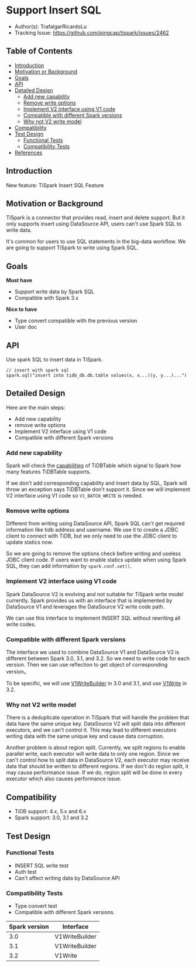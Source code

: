 # Support Insert SQL 

- Author(s): TrafalgarRicardoLu
- Tracking Issue: https://github.com/pingcap/tispark/issues/2462

## Table of Contents
- [Introduction](#introduction)
- [Motivation or Background](#motivation-or-background)
- [Goals](#goals)
- [API](#api)
- [Detailed Design](#detailed-design)
  * [Add new capability](#add-new-capability)
  * [Remove write options](#remove-write-options)
  * [Implement V2 interface using V1 code](#implement-v2-interface-using-v1-code)
  * [Compatible with different Spark versions](#compatible-with-different-spark-versions)
  * [Why not V2 write model](#why-not-v2-write-model)
- [Compatibility](#compatibility)
- [Test Design](#test-design)
  * [Functional Tests](#functional-tests)
  * [Compatibility Tests](#compatibility-tests)
- [References](#references)

## Introduction

New feature: TiSpark Insert SQL Feature

## Motivation or Background

TiSpark is a connector that provides read, insert and delete support.
But it only supports insert using DataSource API, users can't use Spark SQL to write data.

It's common for users to use SQL statements in the big-data workflow. We are going to support TiSpark to
write using Spark SQL.

## Goals
**Must have**
- Support write data by Spark SQL
- Compatible with Spark 3.x

**Nice to have**
- Type convert compatible with the previous version
- User doc

## API
Use spark SQL to insert data in TiSpark.
```
// insert with spark sql
spark.sql("insert into tidb_db.db.table values(x, x...)(y, y...)...")
```

## Detailed Design
Here are the main steps:
- Add new capability
- remove write options
- Implement V2 interface using V1 code
- Compatible with different Spark versions

### Add new capability
Spark will check the [capabilities](https://github.com/apache/spark/blob/0494dc90af48ce7da0625485a4dc6917a244d580/sql/catalyst/src/main/java/org/apache/spark/sql/connector/catalog/TableCapability.java)
of TiDBTable which signal to Spark how many features TiDBTable supports. 

If we don't add corresponding capability and insert data by SQL, Spark will throw an exception says TiDBTable don't support it.
Since we will implement V2 interface using V1 code so `V1_BATCH_WRITE` is needed.

### Remove write options
Different from writing using DataSource API, Spark SQL can't get required information like tidb address and username.
We use it to create a JDBC client to connect with TiDB, but we only need to use the JDBC client to update statics now.

So we are going to remove the options check before writing and useless JDBC client code.
If users want to enable statics update when using Spark SQL, they can add information by `spark.conf.set()`.

### Implement V2 interface using V1 code
Spark DataSource V2 is evolving and not suitable for TiSpark write model currently.
Spark provides us with an interface that is implemented by DataSource V1 and leverages the DataSource V2 write code path.

We can use this interface to implement INSERT SQL without rewriting all write codes.

### Compatible with different Spark versions
The interface we used to combine DataSource V1 and DataSource V2 is different between
Spark 3.0, 3.1, and 3.2. So we need to write code for each version. Then we can use reflection to get object of
corresponding version。

To be specific, we will use [V1WriteBuilder](https://github.com/apache/spark/blob/branch-3.0/sql/core/src/main/java/org/apache/spark/sql/connector/write/V1WriteBuilder.java) in 3.0 and 3.1, and use [V1Write](https://github.com/apache/spark/blob/1a42aa5bd44e7524bb55463bbd85bea782715834/sql/core/src/main/java/org/apache/spark/sql/connector/write/V1Write.java) in 3.2.

### Why not V2 write model
There is a deduplicate operation in TiSpark that will handle the problem that data have the same unique key.
DataSource V2 will split data into different executors, and we can't control it. This may lead to different
executors writing data with the same unique key and cause data corruption.

Another problem is about region split. Currently, we split regions to enable parallel write, each executor will write data to only one
region. Since we can't control how to split data in DataSource V2, each executor may receive data that
should be written to different regions. If we don't do region split, it may cause performance issue. If we do, region split will be
done in every executor which also causes performance issue.


## Compatibility
- TiDB support: 4.x, 5.x and 6.x
- Spark support: 3.0, 3.1 and 3.2

## Test Design

### Functional Tests
- INSERT SQL write test
- Auth test
- Can't affect writing data by DataSource API

### Compatibility Tests
- Type convert test
- Compatible with different Spark versions.

| Spark version | Interface      |
|---------------|----------------|
| 3.0           | V1WriteBuilder | 
| 3.1           | V1WriteBuilder |
| 3.2           | V1Write        | 


